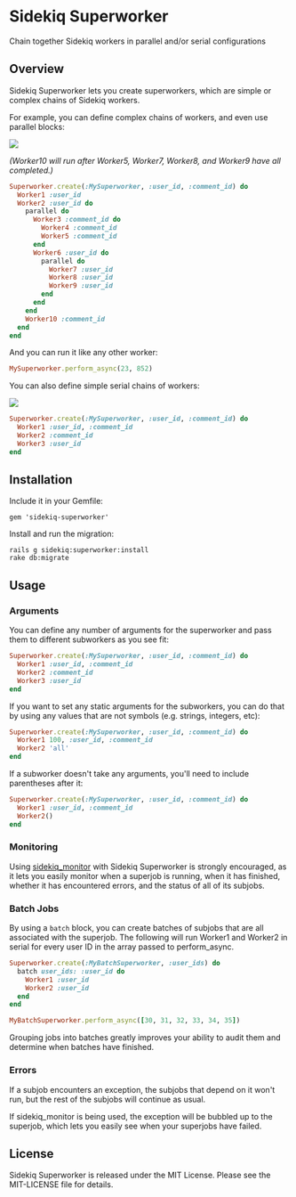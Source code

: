 Sidekiq Superworker
===================
Chain together Sidekiq workers in parallel and/or serial configurations

Overview
--------

Sidekiq Superworker lets you create superworkers, which are simple or complex chains of Sidekiq workers.

For example, you can define complex chains of workers, and even use parallel blocks:

[![](https://raw.github.com/socialpandas/sidekiq-superworker/master/doc/diagram-complex.png)](https://raw.github.com/socialpandas/sidekiq-superworker/master/doc/diagram-complex.png)

*(Worker10 will run after Worker5, Worker7, Worker8, and Worker9 have all completed.)*

```ruby
Superworker.create(:MySuperworker, :user_id, :comment_id) do
  Worker1 :user_id
  Worker2 :user_id do
    parallel do
      Worker3 :comment_id do
        Worker4 :comment_id
        Worker5 :comment_id
      end
      Worker6 :user_id do
        parallel do
          Worker7 :user_id
          Worker8 :user_id
          Worker9 :user_id
        end
      end
    end
    Worker10 :comment_id
  end
end
```

And you can run it like any other worker:

```ruby
MySuperworker.perform_async(23, 852)
```

You can also define simple serial chains of workers:

[![](https://raw.github.com/socialpandas/sidekiq-superworker/master/doc/diagram-simple.png)](https://raw.github.com/socialpandas/sidekiq-superworker/master/doc/diagram-simple.png)

```ruby
Superworker.create(:MySuperworker, :user_id, :comment_id) do
  Worker1 :user_id, :comment_id
  Worker2 :comment_id
  Worker3 :user_id
end
```

Installation
------------

Include it in your Gemfile:

    gem 'sidekiq-superworker'

Install and run the migration:

    rails g sidekiq:superworker:install
    rake db:migrate

Usage
-----

### Arguments

You can define any number of arguments for the superworker and pass them to different subworkers as you see fit:

```ruby
Superworker.create(:MySuperworker, :user_id, :comment_id) do
  Worker1 :user_id, :comment_id
  Worker2 :comment_id
  Worker3 :user_id
end
```

If you want to set any static arguments for the subworkers, you can do that by using any values that are not symbols (e.g. strings, integers, etc):

```ruby
Superworker.create(:MySuperworker, :user_id, :comment_id) do
  Worker1 100, :user_id, :comment_id
  Worker2 'all'
end
```

If a subworker doesn't take any arguments, you'll need to include parentheses after it:

```ruby
Superworker.create(:MySuperworker, :user_id, :comment_id) do
  Worker1 :user_id, :comment_id
  Worker2()
end
```

### Monitoring

Using [sidekiq_monitor](https://github.com/socialpandas/sidekiq_monitor) with Sidekiq Superworker is strongly encouraged, as it lets you easily monitor when a superjob is running, when it has finished, whether it has encountered errors, and the status of all of its subjobs.

### Batch Jobs

By using a `batch` block, you can create batches of subjobs that are all associated with the superjob. The following will run Worker1 and Worker2 in serial for every user ID in the array passed to perform_async.

```ruby
Superworker.create(:MyBatchSuperworker, :user_ids) do
  batch user_ids: :user_id do
    Worker1 :user_id
    Worker2 :user_id
  end
end

MyBatchSuperworker.perform_async([30, 31, 32, 33, 34, 35])
```

Grouping jobs into batches greatly improves your ability to audit them and determine when batches have finished.

### Errors

If a subjob encounters an exception, the subjobs that depend on it won't run, but the rest of the subjobs will continue as usual.

If sidekiq_monitor is being used, the exception will be bubbled up to the superjob, which lets you easily see when your superjobs have failed.

License
-------

Sidekiq Superworker is released under the MIT License. Please see the MIT-LICENSE file for details.
